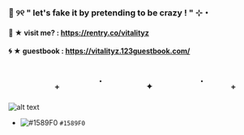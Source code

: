 ###  🧿 ୨୧  " let's fake it by pretending to be crazy ! " ⊹・ 
####  🪼 ★ visit me? : https://rentry.co/vitalityz 
#### 🌀 ★   guestbook : https://vitalityz.123guestbook.com/
#  `　　⠀　₊　　　˙　　⠀⠀✦⠀　　　˙　　₊　`
![alt text](https://i.pinimg.com/736x/fb/33/ec/fb33ecc71d2dff095305f0735a0c80b4.jpg)
- ![#1589F0](https://placehold.co/15x15/1589F0/1589F0.png) `#1589F0`
<!--
**vitalityz/vitalityz** is a ✨ _special_ ✨ repository because its `README.md` (this file) appears on your GitHub profile.

Here are some ideas to get you started:

- " so, go ahead baby, run your mouth! " 
- links : https://rentry.co/vitalityz
- 👯 I’m looking to collaborate on ...
- 🤔 I’m looking for help with ...
- 💬 Ask me about ...
- 📫 How to reach me: ...
- 😄 Pronouns: ...
- ⚡ Fun fact: ...
-->
